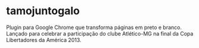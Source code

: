 tamojuntogalo
=============

Plugin para Google Chrome que transforma páginas em preto e branco. Lançado para celebrar a participação do clube Atlético-MG na final da Copa Libertadores da América 2013.
